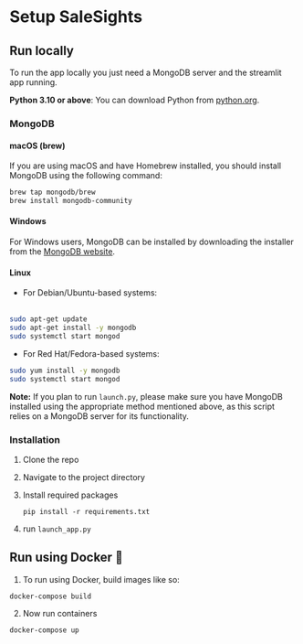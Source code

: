 # Setup SaleSights

## Run locally

To run the app locally you just need a MongoDB server and the streamlit app running.

**Python 3.10 or above**: You can download Python from [python.org](https://www.python.org/downloads/).

### MongoDB

#### macOS (brew) 
If you are using macOS and have Homebrew installed, you should install MongoDB using the following command:
```bash
brew tap mongodb/brew
brew install mongodb-community
```

#### Windows
For Windows users, MongoDB can be installed by downloading the installer from the [MongoDB website](https://www.mongodb.com/try/download/community).

#### Linux
- For Debian/Ubuntu-based systems:<br><br>
```bash
sudo apt-get update
sudo apt-get install -y mongodb
sudo systemctl start mongod
```

- For Red Hat/Fedora-based systems:  
```bash
sudo yum install -y mongodb
sudo systemctl start mongod
```

**Note:**
If you plan to run `launch.py`, please make sure you have MongoDB installed using the appropriate method mentioned above, as this script relies on a MongoDB server for its functionality.

### Installation

1. Clone the repo

2. Navigate to the project directory

3. Install required packages

    ```
    pip install -r requirements.txt
    ```

4. run `launch_app.py`

## Run using Docker 🐋

1. To run using Docker, build images like so:
```
docker-compose build
```

2. Now run containers
```
docker-compose up
```
